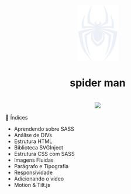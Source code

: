 <div align="center">
  <img src="github/logo-spiderman.svg" >
  <h1> spider man </h1>
</div>
<br>
<div align="center">
  <img src="github/spiderman.gif" >
</div>

📝 Índices
- Aprendendo sobre SASS
- Análise de DIVs
- Estrutura HTML
- Biblioteca SVGInject
- Estrutura CSS com SASS
- Imagens Fluidas
- Parágrafo e Tipografia
- Responsividade
- Adicionando o vídeo
- Motion & Tilt.js
